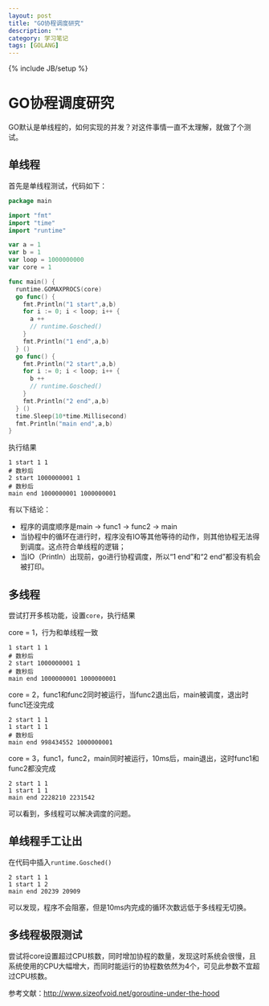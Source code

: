 ```yaml
---
layout: post
title: "GO协程调度研究"
description: ""
category: 学习笔记
tags: [GOLANG]
---
```

{% include JB/setup %}

# GO协程调度研究

GO默认是单线程的，如何实现的并发？对这件事情一直不太理解，就做了个测试。

## 单线程

首先是单线程测试，代码如下：

```go
package main

import "fmt"
import "time"
import "runtime"

var a = 1
var b = 1
var loop = 1000000000
var core = 1

func main() {
  runtime.GOMAXPROCS(core)
  go func() {
    fmt.Println("1 start",a,b)
    for i := 0; i < loop; i++ {
      a ++
      // runtime.Gosched()
    }
    fmt.Println("1 end",a,b)
  } ()
  go func() {
    fmt.Println("2 start",a,b)
    for i := 0; i < loop; i++ {
      b ++
      // runtime.Gosched()
    }
    fmt.Println("2 end",a,b)
  } ()
  time.Sleep(10*time.Millisecond)
  fmt.Println("main end",a,b)
}
```

执行结果

```
1 start 1 1
# 数秒后
2 start 1000000001 1
# 数秒后
main end 1000000001 1000000001
```
有以下结论：

* 程序的调度顺序是main -> func1 -> func2 -> main
* 当协程中的循环在进行时，程序没有IO等其他等待的动作，则其他协程无法得到调度。这点符合单线程的逻辑；
* 当IO（Println）出现前，go进行协程调度，所以“1 end”和“2 end”都没有机会被打印。

## 多线程

尝试打开多核功能，设置`core`，执行结果

core = 1，行为和单线程一致
```
1 start 1 1
# 数秒后
2 start 1000000001 1
# 数秒后
main end 1000000001 1000000001
```

core = 2，func1和func2同时被运行，当func2退出后，main被调度，退出时func1还没完成
```
2 start 1 1
1 start 1 1
# 数秒后
main end 998434552 1000000001
```

core = 3，func1，func2，main同时被运行，10ms后，main退出，这时func1和func2都没完成
```
2 start 1 1
1 start 1 1
main end 2228210 2231542
```

可以看到，多线程可以解决调度的问题。

## 单线程手工让出

在代码中插入`runtime.Gosched()`

```
2 start 1 1
1 start 1 2
main end 20239 20909
```

可以发现，程序不会阻塞，但是10ms内完成的循环次数远低于多线程无切换。

## 多线程极限测试

尝试将core设置超过CPU核数，同时增加协程的数量，发现这时系统会很慢，且系统使用的CPU大幅增大，而同时能运行的协程数依然为4个，可见此参数不宜超过CPU核数。

参考文献：<http://www.sizeofvoid.net/goroutine-under-the-hood>
